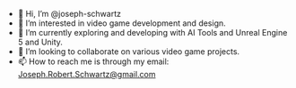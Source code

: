 - 👋 Hi, I’m @joseph-schwartz
- 👀 I’m interested in video game development and design.
- 🌱 I’m currently exploring and developing with AI Tools and Unreal Engine 5 and Unity.
- 💞️ I’m looking to collaborate on various video game projects.
- 📫 How to reach me is through my email: Joseph.Robert.Schwartz@gmail.com

<!---
joseph-schwartz/joseph-schwartz is a ✨ special ✨ repository because its `README.md` (this file) appears on your GitHub profile.
You can click the Preview link to take a look at your changes.
--->
